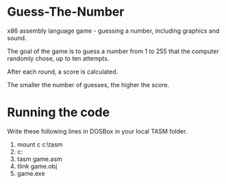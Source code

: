 # Guess-The-Number
x86 assembly language game - guessing a number, including graphics and sound.

The goal of the game is to guess a number from 1 to 255 that the computer randomly chose, up to ten attempts.

After each round, a score is calculated.

The smaller the number of guesses, the higher the score.


# Running the code

Write these following lines in DOSBox in your local TASM folder.

1. mount c c:\tasm
2. c:
3. tasm game.asm
4. tlink game.obj
5. game.exe

